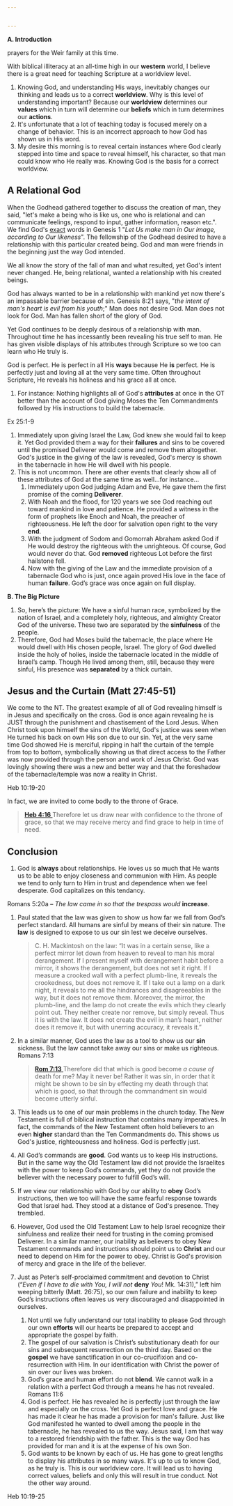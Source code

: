```yaml
---


---
```


**A. Introduction**

prayers for the Weir family at this time. 

With biblical illiteracy at an all-time high in our **western** world, I believe there is a great need for teaching Scripture at a worldview level.

1. Knowing God, and understanding His ways, inevitably changes our thinking and leads us to a correct **worldview**. Why is this level of understanding important? Because our **worldview** determines our **values** which in turn will determine our **beliefs** which in turn determines our **actions**. 
2. It's unfortunate that a lot of teaching today is focused merely on a change of behavior. This is an incorrect approach to how God has shown us in His word. 
3. My desire this morning is to reveal certain instances where God clearly stepped into time and space to reveal himself, his character, so that man could know who He really was. Knowing God is the basis for a correct worldview. 

## A Relational God

When the Godhead gathered together to discuss the creation of man, they said, "let's make a being who is like us, one who is relational and can communicate feelings, respond to input, gather information, reason etc.". We find God's <u>exact</u> words in Genesis 1 "*Let Us make man in Our image, according to Our likeness*". The fellowship of the Godhead desired to have a relationship with this particular created being. God and man were friends in the beginning just the way God intended. 

We all know the story of the fall of man and what resulted, yet God's intent never changed. He, being relational, wanted a relationship with his created beings.

God has always wanted to be in a relationship with mankind yet now there's an impassable barrier because of sin. Genesis 8:21 says, "*the intent of man's heart is evil from his youth*;" Man does not desire God. Man does not look for God. Man has fallen short of the glory of God.

Yet God continues to be deeply desirous of a relationship with man. Throughout time he has incessantly been revealing his true self to man. He has given visible displays of his attributes through Scripture so we too can learn who He truly is. 

God is perfect. He is perfect in all His **ways** because He **is** perfect. He is perfectly just and loving all at the very same time. Often throughout Scripture, He reveals his holiness and his grace all at once. 

1. For instance: Nothing highlights all of God's **attributes** at once in the OT better than the account of God giving Moses the Ten Commandments followed by His instructions to build the tabernacle.

Ex 25:1-9

1. Immediately upon giving Israel the Law, God knew she would fail to keep it. Yet God provided them a way for their **failures** and sins to be covered until the promised Deliverer would come and remove them altogether. God's justice in the giving of the law is revealed, God's mercy is shown in the tabernacle in how He will dwell with his people. 
2. This is not uncommon. There are other events that clearly show all of these attributes of God at the same time as well...for instance...
   1. Immediately upon God judging Adam and Eve, He gave them the first promise of the coming **Deliverer**.
   2. With Noah and the flood, for 120 years we see God reaching out toward mankind in love and patience. He provided a witness in the form of prophets like Enoch and Noah, the preacher of righteousness. He left the door for salvation open right to the very **end**.
   3. With the judgment of Sodom and Gomorrah Abraham asked God if He would destroy the righteous with the unrighteous. Of course, God would never do that. God **removed** righteous Lot before the first hailstone fell.
   4. Now with the giving of the Law and the immediate provision of a tabernacle God who is just, once again proved His love in the face of human **failure**. God’s grace was once again on full display. 

**B. The Big Picture**

1. So, here’s the picture: We have a sinful human race, symbolized by the nation of Israel, and a completely holy, righteous, and almighty Creator God of the universe. These two are separated by the **sinfulness** of the people.
2. Therefore, God had Moses build the tabernacle, the place where He would dwell with His chosen people, Israel. The glory of God dwelled inside the holy of holies, inside the tabernacle located in the middle of Israel’s camp. Though He lived among them, still, because they were sinful, His presence was **separated** by a thick curtain.

## Jesus and the Curtain (Matt 27:45-51)

We come to the NT. The greatest example of all of God revealing himself is in Jesus and specifically on the cross. God is once again revealing he is JUST through the punishment and chastisement of the Lord Jesus.  When Christ took upon himself the sins of the World, God's justice was seen when He turned his back on own His son due to our sin. Yet,  at the very same time God showed He is merciful, ripping in half the curtain of the temple from top to bottom, symbolically showing us that direct access to the Father was now provided through the person and work of Jesus Christ. God was lovingly showing there was a new and better way and that the foreshadow of the tabernacle/temple was now a reality in Christ. 

Heb 10:19-20

In fact, we are invited to come bodly to the throne of Grace. 

> [**Heb 4:16** ](verseid:58.4.16) Therefore let us draw near with confidence to the throne of grace, so that we may receive mercy and find grace to help in time of need.



## Conclusion

1. God is **always** about relationships. He loves us so much that He wants us to be able to enjoy closeness and communion with Him. As people we tend to only turn to Him in trust and dependence when we feel desperate. God capitalizes on this tendancy.

Romans 5:20a – *The law came in so that the trespass would* **increase**. 

1. Paul stated that the law was given to show us how far we fall from God’s perfect standard. All humans are sinful by means of their sin nature. The **law** is designed to expose to us our sin lest we deceive ourselves.

   > C. H. Mackintosh on the law: “It was in a certain sense, like a perfect mirror let down from heaven to reveal to man his moral derangement. If I present myself with derangement habit before a mirror, it shows the derangement, but does not set it right. If I measure a crooked wall with a perfect plumb-line, it reveals the crookedness, but does not remove it. If I take out a lamp on a dark night, it reveals to me all the hindrances and disagreeables in the way, but it does not remove them. Moreover, the mirror, the plumb-line, and the lamp do not create the evils which they clearly point out. They neither create nor remove, but simply reveal. Thus it is with the law. It does not create the evil in man’s heart, neither does it remove it, but with unerring accuracy, it reveals it.”

2. In a similar manner, God uses the law as a tool to show us our **sin** sickness. But the law cannot take away our sins or make us righteous. Romans 7:13

   > [**Rom 7:13** ](verseid:45.7.13) Therefore did that which is good become *a cause* *of* death for me? May it never be! Rather it was sin, in order that it might be shown to be sin by effecting my death through that which is good, so that through the commandment sin would become utterly sinful.

1. This leads us to one of our main problems in the church today. The New Testament is full of biblical instruction that contains many imperatives. In fact, the commands of the New Testament often hold believers to an even **higher** standard than the Ten Commandments do. This shows us God's justice, righteousness and holiness. God is perfectly just. 
2. All God’s commands are **good**. God wants us to keep His instructions. But in the same way the Old Testament law did not provide the Israelites with the power to keep God’s commands, yet they do not provide the believer with the necessary power to fulfill God’s will.
3. If we view our relationship with God by our ability to **obey** God’s instructions, then we too will have the same fearful response towards God that Israel had. They stood at a distance of God's presence. They trembled.
4. However, God used the Old Testament Law to help Israel recognize their sinfulness and realize their need for trusting in the coming promised Deliverer. In a similar manner, our inability as believers to obey New Testament commands and instructions should point us to **Christ** and our need to depend on Him for the power to obey. Christ is God's provision of mercy and grace in the life of the believer. 
5. Just as Peter’s self-proclaimed commitment and devotion to Christ (“*Even if I have to die with You, I will not* **deny** *You*! Mk. 14:31),” left him weeping bitterly (Matt. 26:75), so our own failure and inability to keep God’s instructions often leaves us very discouraged and disappointed in ourselves.
   1. Not until we fully understand our total inability to please God through our own **efforts** will our hearts be prepared to accept and appropriate the gospel by faith.
   2. The gospel of our salvation is Christ’s substitutionary death for our sins and subsequent resurrection on the third day. Based on the **gospel** we have sanctification in our co-crucifixion and co-resurrection with Him. In our identification with Christ the power of sin over our lives was broken.
   3. God’s grace and human effort do not **blend**. We cannot walk in a relation with a perfect God through a means he has not revealed. Romans 11:6
   4. God is perfect. He has revealed he is perfectly just through the law and especially on the cross. Yet God is perfect love and grace. He has made it clear he has made a provision for man's failure. Just like God manifested he wanted to dwell among the people in the tabernacle, he has revealed to us the way. Jesus said, I am that way to a restored friendship with the father.  This is the way God has provided for man and it is at the expense of his own Son. 
   5. God wants to be known by each of us. He has gone to great lengths to display his attributes in so many ways. It's up to us to know God, as he truly is. This is our worldview core. It will lead us to having correct values, beliefs and only this will result in true conduct. Not the other way around. 

Heb 10:19-25